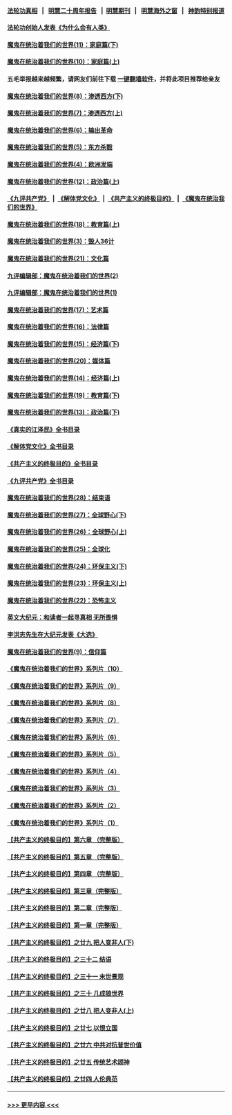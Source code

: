 #### [法轮功真相](https://github.com/gfw-breaker/truth/blob/master/README.md?t=0) &nbsp;&nbsp;|&nbsp;&nbsp; [明慧二十周年报告](https://github.com/gfw-breaker/mh-reports/blob/master/README.md?t=0) &nbsp;&nbsp;|&nbsp;&nbsp;[明慧期刊](https://github.com/gfw-breaker/mh-qikan) &nbsp;&nbsp;|&nbsp;&nbsp; [明慧海外之窗](https://github.com/gfw-breaker/mh-news/blob/master/README.md?t=0) &nbsp;&nbsp;|&nbsp;&nbsp; [神韵特别报道](https://github.com/gfw-breaker/mh-news/blob/master/shenyun.md?t=0)
#### [法轮功创始人发表《为什么会有人类》](../pages/nsc422/n13912117.md?t=03160343) 
#### [魔鬼在统治着我们的世界(11)：家庭篇(下)](../pages/nsc422/n10440961.md?t=03160343) 
#### [魔鬼在统治着我们的世界(10)：家庭篇(上)](../pages/nsc422/n10435448.md?t=03160343) 
#### 五毛举报越来越频繁，请网友们前往下载 [一键翻墙软件](https://github.com/gfw-breaker/ssr-accounts)，并将此项目推荐给亲友
#### [魔鬼在统治着我们的世界(8)：渗透西方(下)](../pages/nsc422/n10429603.md?t=03160343) 
#### [魔鬼在统治着我们的世界(7)：渗透西方(上)](../pages/nsc422/n10426013.md?t=03160343) 
#### [魔鬼在统治着我们的世界(6)：输出革命](../pages/nsc422/n10421536.md?t=03160343) 
#### [魔鬼在统治着我们的世界(5)：东方杀戮](../pages/nsc422/n10417707.md?t=03160343) 
#### [魔鬼在统治着我们的世界(4)：欧洲发端](../pages/nsc422/n10414890.md?t=03160343) 
#### [魔鬼在统治着我们的世界(12)：政治篇(上)](../pages/nsc422/n10444576.md?t=03160343) 
#### [《九评共产党》](https://github.com/begood0513/9ping.md/blob/master/README.md) &nbsp;|&nbsp; [《解体党文化》](../../../../jtdwh.md/blob/master/README.md)  &nbsp;|&nbsp; [《共产主义的终极目的》](../../../../gczydzjmd.md/blob/master/README.md) &nbsp;|&nbsp; [《魔鬼在统治我们的世界》](../../../../mgztzwmdsj.md/blob/master/README.md) 
#### [魔鬼在统治着我们的世界(18)：教育篇(上)](../pages/nsc422/n10526970.md?t=03160343) 
#### [魔鬼在统治着我们的世界(3)：毁人36计](../pages/nsc422/n10411583.md?t=03160343) 
#### [魔鬼在统治着我们的世界(21)：文化篇](../pages/nsc422/n10597706.md?t=03160343) 
#### [九评编辑部：魔鬼在统治着我们的世界(2)](../pages/nsc422/n10410036.md?t=03160343) 
#### [九评编辑部：魔鬼在统治着我们的世界(1)](../pages/nsc422/n10406825.md?t=03160343) 
#### [魔鬼在统治着我们的世界(17)：艺术篇](../pages/nsc422/n10499093.md?t=03160343) 
#### [魔鬼在统治着我们的世界(16)：法律篇](../pages/nsc422/n10485969.md?t=03160343) 
#### [魔鬼在统治着我们的世界(15)：经济篇(下)](../pages/nsc422/n10469975.md?t=03160343) 
#### [魔鬼在统治着我们的世界(20)：媒体篇](../pages/nsc422/n10586579.md?t=03160343) 
#### [魔鬼在统治着我们的世界(14)：经济篇(上)](../pages/nsc422/n10457370.md?t=03160343) 
#### [魔鬼在统治着我们的世界(19)：教育篇(下)](../pages/nsc422/n10564808.md?t=03160343) 
#### [魔鬼在统治着我们的世界(13)：政治篇(下)](../pages/nsc422/n10448270.md?t=03160343) 
#### [《真实的江泽民》全书目录](../pages/nsc422/n13721399.md?t=03160343) 
#### [《解体党文化》全书目录](../pages/nsc422/n13721157.md?t=03160343) 
#### [《共产主义的终极目的》全书目录](../pages/nsc422/n13721048.md?t=03160343) 
#### [《九评共产党》全书目录](../pages/nsc422/n13708085.md?t=03160343) 
#### [魔鬼在统治着我们的世界(28)：结束语](../pages/nsc422/n10936246.md?t=03160343) 
#### [魔鬼在统治着我们的世界(27)：全球野心(下)](../pages/nsc422/n10928319.md?t=03160343) 
#### [魔鬼在统治着我们的世界(26)：全球野心(上)](../pages/nsc422/n10900318.md?t=03160343) 
#### [魔鬼在统治着我们的世界(25)：全球化](../pages/nsc422/n10788205.md?t=03160343) 
#### [魔鬼在统治着我们的世界(24)：环保主义(下)](../pages/nsc422/n10695307.md?t=03160343) 
#### [魔鬼在统治着我们的世界(23)：环保主义(上)](../pages/nsc422/n10688613.md?t=03160343) 
#### [魔鬼在统治着我们的世界(22)：恐怖主义](../pages/nsc422/n10614727.md?t=03160343) 
#### [英文大纪元：和读者一起寻真相 无所畏惧](../pages/nsc422/n12542027.md?t=03160343) 
#### [李洪志先生在大纪元发表《大选》](../pages/nsc422/n12534746.md?t=03160343) 
#### [魔鬼在统治着我们的世界(9)：信仰篇](../pages/nsc422/n10432159.md?t=03160343) 
#### [《魔鬼在统治着我们的世界》系列片（10）](../pages/nsc422/n12292670.md?t=03160343) 
#### [《魔鬼在统治着我们的世界》系列片（9）](../pages/nsc422/n12290859.md?t=03160343) 
#### [《魔鬼在统治着我们的世界》系列片（8）](../pages/nsc422/n12287445.md?t=03160343) 
#### [《魔鬼在统治着我们的世界》系列片（7）](../pages/nsc422/n12283425.md?t=03160343) 
#### [《魔鬼在统治着我们的世界》系列片（6）](../pages/nsc422/n12282314.md?t=03160343) 
#### [《魔鬼在统治着我们的世界》系列片（5）](../pages/nsc422/n12281419.md?t=03160343) 
#### [《魔鬼在统治着我们的世界》系列片（4）](../pages/nsc422/n12274024.md?t=03160343) 
#### [《魔鬼在统治着我们的世界》系列片（3）](../pages/nsc422/n12271322.md?t=03160343) 
#### [《魔鬼在统治着我们的世界》系列片（2）](../pages/nsc422/n12269049.md?t=03160343) 
#### [《魔鬼在统治着我们的世界》系列片（1）](../pages/nsc422/n12267575.md?t=03160343) 
#### [【共产主义的终极目的】第六章 （完整版）](../pages/nsc422/n11428913.md?t=03160343) 
#### [【共产主义的终极目的】第五章 （完整版）](../pages/nsc422/n11428912.md?t=03160343) 
#### [【共产主义的终极目的】第四章 （完整版）](../pages/nsc422/n11428907.md?t=03160343) 
#### [【共产主义的终极目的】第三章（完整版）](../pages/nsc422/n11428848.md?t=03160343) 
#### [【共产主义的终极目的】第二章（完整版）](../pages/nsc422/n11428831.md?t=03160343) 
#### [【共产主义的终极目的】第一章（完整版）](../pages/nsc422/n11417651.md?t=03160343) 
#### [【共产主义的终极目的】之廿九 把人变非人(下)](../pages/nsc422/n11344140.md?t=03160343) 
#### [【共产主义的终极目的】之三十二 结语](../pages/nsc422/n11360535.md?t=03160343) 
#### [【共产主义的终极目的】之三十一 末世景观](../pages/nsc422/n11351129.md?t=03160343) 
#### [【共产主义的终极目的】之三十 几成狼世界](../pages/nsc422/n11348280.md?t=03160343) 
#### [【共产主义的终极目的】之廿八 把人变非人(上)](../pages/nsc422/n11340492.md?t=03160343) 
#### [【共产主义的终极目的】之廿七 以恨立国](../pages/nsc422/n11336944.md?t=03160343) 
#### [【共产主义的终极目的】之廿六 中共对抗普世价值](../pages/nsc422/n11324785.md?t=03160343) 
#### [【共产主义的终极目的】之廿五 传统艺术颂神](../pages/nsc422/n11296396.md?t=03160343) 
#### [【共产主义的终极目的】之廿四 人伦典范](../pages/nsc422/n11296397.md?t=03160343) 

----
#### [ >>> 更早内容 <<< ](../indexes/nsc422-earlier.md)
